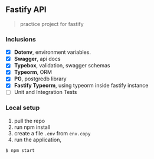 ## Fastify API

> practice project for fastify

### Inclusions

- [x] **Dotenv**, environment variables.
- [x] **Swagger**, api docs
- [x] **Typebox**, validation, swagger schemas
- [x] **Typeorm**, ORM
- [x] **PG**, postgredb library
- [x] **Fastify Typeorm**, using typeorm inside fastify instance
- [ ] Unit and Integration Tests

### Local setup

1. pull the repo
2. run npm install
3. create a file `.env` from `env.copy`
4. run the application,

```sh
$ npm start
```
